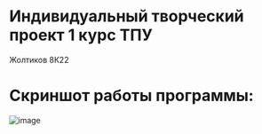 # Индивидуальный творческий проект 1 курс ТПУ
Жолтиков 8К22

# Скриншот работы программы:
![image](https://github.com/ddxdydz/Simulation-modeling-of-queuing-systems/assets/73974596/bfea46eb-6f41-4754-8012-77222f880bf3)


